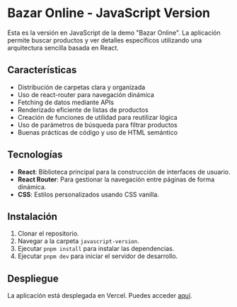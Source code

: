 # Bazar Online - JavaScript Version

Esta es la versión en JavaScript de la demo "Bazar Online". La aplicación permite buscar productos y ver detalles específicos utilizando una arquitectura sencilla basada en React.

## Características

- Distribución de carpetas clara y organizada
- Uso de react-router para navegación dinámica
- Fetching de datos mediante APIs
- Renderizado eficiente de listas de productos
- Creación de funciones de utilidad para reutilizar lógica
- Uso de parámetros de búsqueda para filtrar productos
- Buenas prácticas de código y uso de HTML semántico

## Tecnologías

- **React**: Biblioteca principal para la construcción de interfaces de usuario.
- **React Router**: Para gestionar la navegación entre páginas de forma dinámica.
- **CSS**: Estilos personalizados usando CSS vanilla.

## Instalación

1. Clonar el repositorio.
2. Navegar a la carpeta `javascript-version`.
3. Ejecutar `pnpm install` para instalar las dependencias.
4. Ejecutar `pnpm dev` para iniciar el servidor de desarrollo.

## Despliegue

La aplicación está desplegada en Vercel. Puedes acceder [aquí](https://enlace-a-la-app-js.vercel.app).

